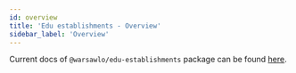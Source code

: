 ```yaml
---
id: overview
title: 'Edu establishments - Overview'
sidebar_label: 'Overview'
---
```


Current docs of `@warsawlo/edu-establishments` package can be found [here](https://github.com/WarsawLO/edu-establishments).



